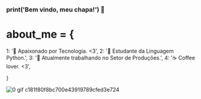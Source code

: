 ### print('Bem vindo, meu chapa!') 👋

# about_me = {

1: '🥰 Apaixonado por Tecnologia. <3',
2: '🐍 Estudante da Linguagem Python.',
3: '💪 Atualmente trabalhando no Setor de Produções.',
4: '☕ Coffee lover. <3',

}

![0 gif c181f80f8bc700e43919789cfed3e724](https://github.com/ferreiravict0r/ferreiravict0r/assets/145945396/fad12155-9c5a-447d-867f-a7a6ba77d007)
